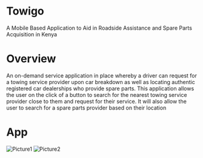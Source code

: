 # Towigo
A Mobile Based Application to Aid in Roadside Assistance and Spare Parts Acquisition in Kenya

# Overview
An on-demand service application in place whereby a driver can request for a towing service provider upon car breakdown as well as locating authentic registered car dealerships who provide spare parts. This application allows the user on the click of a button to search for the nearest towing service provider close to them and request for their service. It will also allow the user to search for a spare parts provider based on their location

# App
![Picture1](https://user-images.githubusercontent.com/42210661/158068804-1e08e9bd-f1da-437d-8e00-20f635d10307.png)
![Picture2](https://user-images.githubusercontent.com/42210661/158068821-c27c4400-7b55-48a5-9071-ce0b182bd13e.png)
